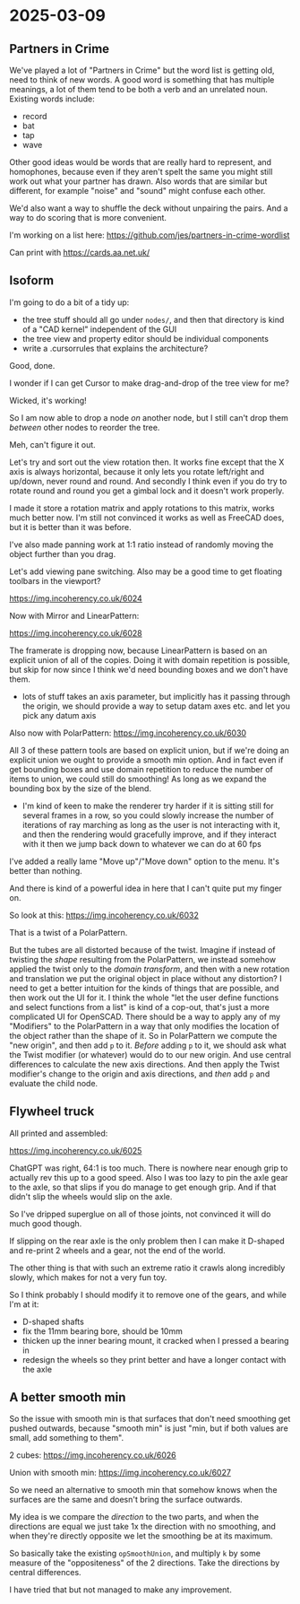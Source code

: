 # 2025-03-09

## Partners in Crime

We've played a lot of "Partners in Crime" but the word list is getting old,
need to think of new words. A good word is something that has multiple meanings,
a lot of them tend to be both a verb and an unrelated noun.
Existing words include:

 * record
 * bat
 * tap
 * wave

Other good ideas would be words that are really hard to represent, and homophones,
because even if they aren't spelt the same you might still work out what your
partner has drawn. Also words that are similar but different, for example
"noise" and "sound" might confuse each other.

We'd also want a way to shuffle the deck without unpairing the pairs. And a
way to do scoring that is more convenient.

I'm working on a list here: https://github.com/jes/partners-in-crime-wordlist

Can print with https://cards.aa.net.uk/

## Isoform

I'm going to do a bit of a tidy up:

 * the tree stuff should all go under `nodes/`, and then that directory is kind of a "CAD kernel" independent of the GUI
 * the tree view and property editor should be individual components
 * write a .cursorrules that explains the architecture?

Good, done.

I wonder if I can get Cursor to make drag-and-drop of the tree view for me?

Wicked, it's working!

So I am now able to drop a node *on* another node, but I still can't drop them
*between* other nodes to reorder the tree.

Meh, can't figure it out.

Let's try and sort out the view rotation then. It works fine except that the X axis
is always horizontal, because it only lets you rotate left/right and up/down, never
round and round. And secondly I think even if you do try to rotate round and round
you get a gimbal lock and it doesn't work properly.

I made it store a rotation matrix and apply rotations to this matrix, works much
better now. I'm still not convinced it works as well as FreeCAD does, but it is
better than it was before.

I've also made panning work at 1:1 ratio instead of randomly moving the object further
than you drag.

Let's add viewing pane switching. Also may be a good time to get floating toolbars
in the viewport?

https://img.incoherency.co.uk/6024

Now with Mirror and LinearPattern:

https://img.incoherency.co.uk/6028

The framerate is dropping now, because LinearPattern is based on an explicit union
of all of the copies. Doing it with domain repetition is possible, but skip for now
since I think we'd need bounding boxes and we don't have them.

 * lots of stuff takes an axis parameter, but implicitly has it passing through the origin, we should provide a way to setup datam axes etc. and let you pick any datum axis

Also now with PolarPattern: https://img.incoherency.co.uk/6030

All 3 of these pattern tools are based on explicit union, but if we're doing an
explicit union we ought to provide a smooth min option. And in fact even if get
bounding boxes and use domain repetition to reduce the number of items to union,
we could still do smoothing! As long as we expand the bounding box by the size of
the blend.

 * I'm kind of keen to make the renderer try harder if it is sitting still for several frames in a row, so you could slowly increase the number of iterations of ray marching as long as the user is not interacting with it, and then the rendering would gracefully improve, and if they interact with it then we jump back down to whatever we can do at 60 fps

I've added a really lame "Move up"/"Move down" option to the menu. It's better
than nothing.

And there is kind of a powerful idea in here that I can't quite put my finger on.

So look at this: https://img.incoherency.co.uk/6032

That is a twist of a PolarPattern.

But the tubes are all distorted because of the twist. Imagine if instead of twisting
the *shape* resulting from the PolarPattern, we instead somehow applied the twist
only to the *domain transform*, and then with a new rotation and translation we put
the original object in place without any distortion? I need to get a better intuition
for the kinds of things that are possible, and then work out the UI for it. I think
the whole "let the user define functions and select functions from a list" is kind
of a cop-out, that's just a more complicated UI for OpenSCAD. There should be a way
to apply any of my "Modifiers" to the PolarPattern in a way that only modifies the
location of the object rather than the shape of it. So in PolarPattern we compute
the "new origin", and then add `p` to it. *Before* adding `p` to it, we should ask
what the Twist modifier (or whatever) would do to our new origin. And use
central differences to calculate the new axis directions. And then apply the Twist
modifier's change to the origin and axis directions, and *then* add `p` and
evaluate the child node.

## Flywheel truck

All printed and assembled:

https://img.incoherency.co.uk/6025

ChatGPT was right, 64:1 is too much. There is nowhere near enough grip to
actually rev this up to a good speed. Also I was too lazy to pin the
axle gear to the axle, so that slips if you do manage to get enough grip.
And if that didn't slip the wheels would slip on the axle.

So I've dripped superglue on all of those joints, not convinced it will do much
good though.

If slipping on the rear axle is the only problem then I can make it D-shaped and
re-print 2 wheels and a gear, not the end of the world.

The other thing is that with such an extreme ratio it crawls along incredibly
slowly, which makes for not a very fun toy.

So I think probably I should modify it to remove one of the gears, and while
I'm at it:

 * D-shaped shafts
 * fix the 11mm bearing bore, should be 10mm
 * thicken up the inner bearing mount, it cracked when I pressed a bearing in
 * redesign the wheels so they print better and have a longer contact with the axle

## A better smooth min

So the issue with smooth min is that surfaces that don't need smoothing get pushed outwards,
because "smooth min" is just "min, but if both values are small, add something to
them".

2 cubes: https://img.incoherency.co.uk/6026

Union with smooth min: https://img.incoherency.co.uk/6027

So we need an alternative to smooth min that somehow knows when the surfaces are the
same and doesn't bring the surface outwards.

My idea is we compare the *direction* to the two parts, and when the directions are
equal we just take 1x the direction with no smoothing, and when they're directly
opposite we let the smoothing be at its maximum.

So basically take the existing `opSmoothUnion`, and multiply `k` by some measure of
the "oppositeness" of the 2 directions. Take the directions by central differences.

I have tried that but not managed to make any improvement.
